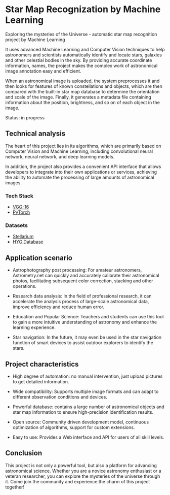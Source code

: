 # Star Map Recognization by Machine Learning

Exploring the mysteries of the Universe - automatic star map recognition project by Machine Learning 

It uses advanced Machine Learning and Computer Vision techniques to help astronomers and scientists automatically identify and locate stars, galaxies and other celestial bodies in the sky. By providing accurate coordinate information, names, the project makes the complex work of astronomical image annotation easy and efficient. 

When an astronomical image is uploaded, the system preprocesses it and then looks for features of known constellations and objects, which are then compared with the built-in star map database to determine the orientation and scale of the image. Finally, it generates a metadata file containing information about the position, brightness, and so on of each object in the image. 

Status: in progress

 
## Technical analysis 
The heart of this project lies in its algorithms, which are primarily based on Computer Vision and Machine Learning, including convolutional neural network, neural network, and deep learning models. 
 
In addition, the project also provides a convenient API interface that allows developers to integrate into their own applications or services, achieving the ability to automate the processing of large amounts of astronomical images. 

### Tech Stack
- [VGG-16](https://arxiv.org/abs/1409.1556)
- [PyTorch](https://pytorch.org/)

### Datasets
- [Stellarium](https://stellarium.org/) 
- [HYG Database](https://www.astronexus.com/hyg) 

 
## Application scenario 
- Astrophotography post processing: For amateur astronomers, Astrometry.net can quickly and accurately calibrate their astronomical photos, facilitating subsequent color correction, stacking and other operations. 
 
- Research data analysis: In the field of professional research, it can accelerate the analysis process of large-scale astronomical data, improve efficiency and reduce human error. 
 
- Education and Popular Science: Teachers and students can use this tool to gain a more intuitive understanding of astronomy and enhance the learning experience. 
 
- Star navigation: In the future, it may even be used in the star navigation function of smart devices to assist outdoor explorers to identify the stars. 
 
## Project characteristics 
- High degree of automation: no manual intervention, just upload pictures to get detailed information. 
 
- Wide compatibility: Supports multiple image formats and can adapt to different observation conditions and devices. 
 
- Powerful database: contains a large number of astronomical objects and star map information to ensure high-precision identification results. 
 
- Open source: Community driven development model, continuous optimization of algorithms, support for custom extensions. 
 
- Easy to use: Provides a Web interface and API for users of all skill levels. 
 
## Conclusion 
This project is not only a powerful tool, but also a platform for advancing astronomical science. Whether you are a novice astronomy enthusiast or a veteran researcher, you can explore the mysteries of the universe through it. Come join the community and experience the charm of this project together! 